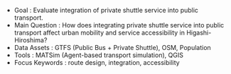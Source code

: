 - Goal : Evaluate integration of private shuttle service into public transport.
- Main Question : How does integrating private shuttle service into public transport affect urban mobility and service accessibility in Higashi-Hiroshima?
- Data Assets : GTFS (Public Bus + Private Shuttle), OSM, Population
- Tools : MATSim (Agent-based transport simulation), QGIS
- Focus Keywords : route design, integration, accessibility
  
